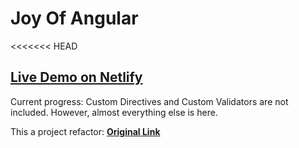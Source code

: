 # Joy Of Angular

<<<<<<< HEAD
## [**Live Demo on Netlify**](https://daniel-joy-of-angular.netlify.app/) 
Current progress: Custom Directives and Custom Validators are not included. However, almost everything else is here. 

This a project refactor: [**Original Link**](https://daniel-angular-exercise.netlify.app/)
